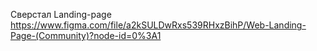 Сверстал Landing-page
https://www.figma.com/file/a2kSULDwRxs539RHxzBihP/Web-Landing-Page-(Community)?node-id=0%3A1